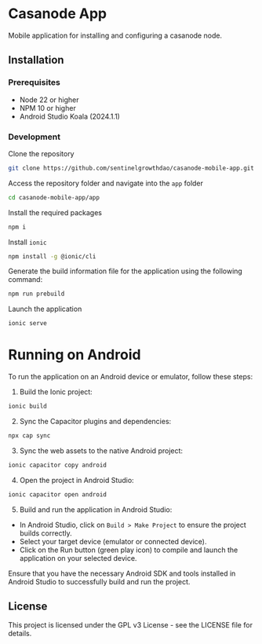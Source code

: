 # Casanode App

Mobile application for installing and configuring a casanode node.

## Installation

### Prerequisites

- Node 22 or higher
- NPM 10 or higher
- Android Studio Koala (2024.1.1)

### Development

Clone the repository

```bash
git clone https://github.com/sentinelgrowthdao/casanode-mobile-app.git
```

Access the repository folder and navigate into the `app` folder

```bash
cd casanode-mobile-app/app
```

Install the required packages

```bash
npm i
```

Install `ionic`

```bash
npm install -g @ionic/cli
```

Generate the build information file for the application using the following command:

```bash
npm run prebuild
```

Launch the application

```bash
ionic serve
```


# Running on Android

To run the application on an Android device or emulator, follow these steps:

1. Build the Ionic project:

```bash
ionic build
```

2. Sync the Capacitor plugins and dependencies:

```bash
npx cap sync
```

3. Sync the web assets to the native Android project:

```bash
ionic capacitor copy android
````

4. Open the project in Android Studio:
```bash
ionic capacitor open android
```

5. Build and run the application in Android Studio:

- In Android Studio, click on `Build > Make Project` to ensure the project builds correctly.
- Select your target device (emulator or connected device).
- Click on the Run button (green play icon) to compile and launch the application on your selected device.

Ensure that you have the necessary Android SDK and tools installed in Android Studio to successfully build and run the project.

## License

This project is licensed under the GPL v3 License - see the LICENSE file for details.

